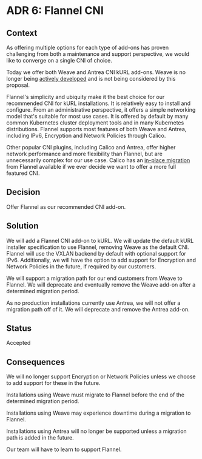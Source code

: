 # ADR 6: Flannel CNI

## Context

As offering multiple options for each type of add-ons has proven challenging from both a maintenance and support perspective, we would like to converge on a single CNI of choice.

Today we offer both Weave and Antrea CNI kURL add-ons.
Weave is no longer being [actively developed](https://github.com/weaveworks/weave/issues/3948) and is not being considered by this proposal.

Flannel's simplicity and ubiquity make it the best choice for our recommended CNI for kURL installations.
It is relatively easy to install and configure.
From an administrative perspective, it offers a simple networking model that's suitable for most use cases.
It is offered by default by many common Kubernetes cluster deployment tools and in many Kubernetes distributions.
Flannel supports most features of both Weave and Antrea, including IPv6, Encryption and Network Policies through Calico.

Other popular CNI plugins, including Calico and Antrea, offer higher network performance and more flexibility than Flannel, but are unnecessarily complex for our use case.
Calico has an [in-place migration](https://projectcalico.docs.tigera.io/getting-started/kubernetes/flannel/migration-from-flannel) from Flannel available if we ever decide we want to offer a more full featured CNI.

## Decision

Offer Flannel as our recommended CNI add-on.

## Solution

We will add a Flannel CNI add-on to kURL.
We will update the default kURL installer specification to use Flannel, removing Weave as the default CNI.
Flannel will use the VXLAN backend by default with optional support for IPv6.
Additionally, we will have the option to add support for Encryption and Network Policies in the future, if required by our customers.

We will support a migration path for our end customers from Weave to Flannel.
We will deprecate and eventually remove the Weave add-on after a determined migration period.

As no production installations currently use Antrea, we will not offer a migration path off of it.
We will deprecate and remove the Antrea add-on.

## Status

Accepted

## Consequences

We will no longer support Encryption or Network Policies unless we choose to add support for these in the future.

Installations using Weave must migrate to Flannel before the end of the determined migration period.

Installations using Weave may experience downtime during a migration to Flannel.

Installations using Antrea will no longer be supported unless a migration path is added in the future.

Our team will have to learn to support Flannel.
